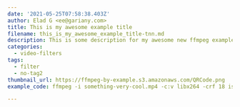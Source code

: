 ```yaml
---
date: '2021-05-25T07:58:38.403Z'
author: Elad G <ee@gariany.com>
title: This is my awesome example title
filename: this_is_my_awesome_example_title-tnn.md
description: This is some description for my awesome new ffmpeg example post
categories:
  - video-filters
tags:
  - filter
  - no-tag2
thumbnail_url: https://ffmpeg-by-example.s3.amazonaws.com/QRCode.png
example_code: ffmpeg -i something-very-cool.mp4 -c:v libx264 -crf 18 is-happening-here.mp4

---
```

